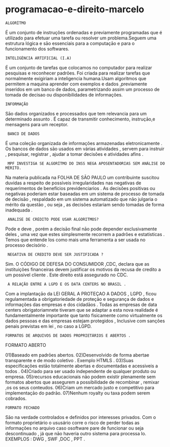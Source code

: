 # programacao-e-direito-marcelo

    ALGORÍTMO
É um conjunto de instruções ordenadas e previamente programadas que é utilizado para efetuar uma tarefa ou resolver um problema.Seguem uma estrutura lógica e sāo essenciais para a computaçāo e para o funcionamento dos softwares.

    INTELIGÊNCIA ARTIFICIAL (I.A)
    
É um conjunto de tarefas que colocamos no computador para realizar pesquisas e reconhecer padrões. Foi criada para realizar tarefas que normalmente exigiriam a inteligencia humana.Usam algoritmos que permitem a maquina aprender com exemplos e dados ,previamente inseridos em um banco de dados, parametrizando assim um processo de tomada de decisao ou disponibilidades de informações.

    INFORMAÇĀO 
    
Sāo dados organizados e processados que tem relevancia para um determinado assunto . É capaz de transmitir conhecimento, instruçāo,e mensagens para um receptor.


     BANCO DE DADOS
     
É uma coleçāo organizada de informações  armazenadas eletronicamente . Os bancos de dados sāo usados em várias atividades , servem para instruir , pesquisar, registrar , ajudar a tomar decisões e atividades afins .

     MPF INVESTIGA SE ALGORÍTMO DO INSS NEGA APOSENTADORIAS SEM ANÁLISE DO MÉRITO.
     
Na materia publicada na FOLHA DE SĀO PAULO um contribuinte suscitou duvidas a respeito de possíveis irregularidades nas negativas de requerimentos de benefícios previdenciarios . As decisões positivas ou negativas poderiam estar baseadas em um sistema de processo de tomada de decisāo , respaldado em um sistema automatizado que nāo julgaria o mérito da questāo , ou seja , as decisões estariam sendo tomadas de forma inadequada .


     ANALISE DE CRÉDITO PODE USAR ALGORITMOS?
     
Pode e deve , porém a decisāo final nāo pode depender exclusivamente deles , uma vez que estes simplesmente recorrem a padrões e estatisticas . Temos que entende los como mais uma ferramenta a ser usada no processo decisório .


     NEGATIVA DE CREDITO DEVE SER JUSTIFICADA ?
     
Sim. O CÓDIGO DE DEFESA DO CONSUMIDOR ,CDC, declara que as instituições financeiras devem justificar os motivos da recusa de credito a um possivel cliente . Este direito está assegurado no CDC.

     A RELAÇĀO ENTRE A LGPD E OS DATA CENTERS NO BRASIL .
     
Com a implantaçāo da LEI GERAL A PROTEÇAO A DADOS , LGPD , ficou regulamentada a obrigatoriedade de proteçāo e segurança de dados e 
informações das empresas e dos cidadāos . Todas as empresas de data centers obrigatoriamnete tiveram que se adaptar a esta nova realidade é fundamentalmente importante que tanto fisicamente como virtualmente os dados pessoas e das empresas estejam protegidos , Inclusive com sanções penais previstas em lei , no caso a LGPD.


    FORMATOS DE ARQUIVOS DE DADOS PROPRIETÁRIOS E ABERTOS .
    
   FORMATO ABERTO
   
01)Baseado em padrōes abertos.
02)Desenvolvido de forma abertae transparente e de modo coletivo . Exemplo HTMLS .
03)Suas especificações estāo totalmente abertas e documentadas e acessiveis a todos .
04)Criado para ser usado independente de qualquer produto ou empresa.
05)recursos educacionais nāo podem existir plenamente sem formatos abertos que assegurem a possibilidade de recombinar , remixar ,os os seus conteudos.
06)Criam um mercado justo e competitivo para implementaçāo do padrāo.
07)Nenhum royalty ou taxa podem serem cobrados.


    FORMATO FECHADO
    
Sāo na verdade controlados e definidos por interesses privados. Com o formato proprietário o ususário corre o risco de perder todas as informações no arquivo caso osoftware pare de funcionar ou seja descontinuado , já que nāo haveria outro sistema para processa lo.
EXEMPLOS : DWG , SWF ,DOC , PPT .

 
